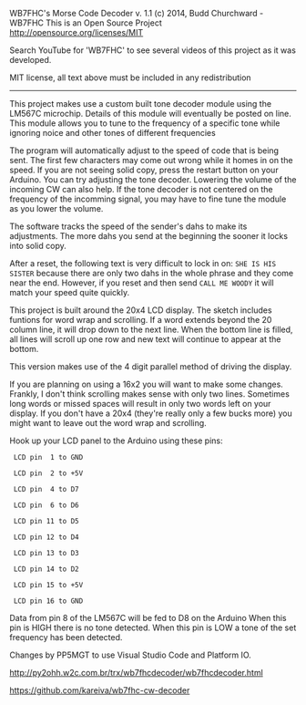    WB7FHC's Morse Code Decoder v. 1.1
   (c) 2014, Budd Churchward - WB7FHC
   This is an Open Source Project
   http://opensource.org/licenses/MIT
   
   Search YouTube for 'WB7FHC' to see several videos of this project
   as it was developed.
   
   MIT license, all text above must be included in any redistribution
   **********************************************************************
   
   This project makes use a custom built tone decoder module using
   the LM567C microchip. Details of this module will eventually be posted
   on line. This module allows you to tune to the frequency of a specific
   tone while ignoring noice and other tones of different frequencies
   
   The program will automatically adjust to the speed of code that
   is being sent. The first few characters may come out wrong while it
   homes in on the speed. If you are not seeing solid copy, press the
   restart button on your Arduino. You can try adjusting the tone decoder.
   Lowering the volume of the incoming CW can also help. If the tone decoder
   is not centered on the frequency of the incomming signal, you may have
   to fine tune the module as you lower the volume.
   
   The software tracks the speed of the sender's dahs to make
   its adjustments. The more dahs you send at the beginning
   the sooner it locks into solid copy.
   
   After a reset, the following text is very difficult to lock in on:
   `SHE IS HIS SISTER` because there are only two dahs in the whole
   phrase and they come near the end. However, if you reset and then
   send `CALL ME WOODY` it will match your speed quite quickly.
   
   This project is built around the 20x4 LCD display. The sketch includes
   funtions for word wrap and scrolling. If a word extends beyond the 20
   column line, it will drop down to the next line. When the bottom line
   is filled, all lines will scroll up one row and new text will continue
   to appear at the bottom.
   
   This version makes use of the 4 digit parallel method of driving the
   display.
   
   If you are planning on using a 16x2 you will want to make some changes.
   Frankly, I don't think scrolling makes sense with only two lines.
   Sometimes long words or missed spaces will result in only two words
   left on your display. If you don't have a 20x4 (they're really only a
   few bucks more) you might want to leave out the word wrap and scrolling.
   
   Hook up your LCD panel to the Arduino using these pins:

     LCD pin  1 to GND

     LCD pin  2 to +5V

     LCD pin  4 to D7

     LCD pin  6 to D6

     LCD pin 11 to D5

     LCD pin 12 to D4

     LCD pin 13 to D3

     LCD pin 14 to D2

     LCD pin 15 to +5V

     LCD pin 16 to GND
     
  Data from pin 8 of the LM567C will be fed to D8 on the Arduino
  When this pin is HIGH there is no tone detected.
  When this pin is LOW a tone of the set frequency has been detected.
  
  Changes by PP5MGT to use Visual Studio Code and Platform IO.
  
  http://py2ohh.w2c.com.br/trx/wb7fhcdecoder/wb7fhcdecoder.html
  
  https://github.com/kareiva/wb7fhc-cw-decoder